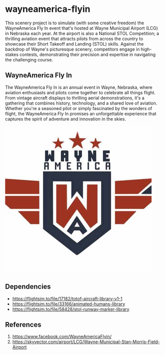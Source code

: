 # wayneamerica-flyin

This scenery project is to simulate (with some creative freedom) the WayneAmerica Fly In event that's hosted at Wayne Municipal Airport (LCG) in Nebraska each year. At the airport is also a National STOL Competition; a thrilling aviation event that attracts pilots from across the country to showcase their Short Takeoff and Landing (STOL) skills. Against the backdrop of Wayne's picturesque scenery, competitors engage in high-stakes contests, demonstrating their precision and expertise in navigating the challenging course.

## WayneAmerica Fly In

The WayneAmerica Fly In is an annual event in Wayne, Nebraska, where aviation enthusiasts and pilots come together to celebrate all things flight. From vintage aircraft displays to thrilling aerial demonstrations, it's a gathering that combines history, technology, and a shared love of aviation. Whether you're a seasoned pilot or simply fascinated by the wonders of flight, the WayneAmerica Fly In promises an unforgettable experience that captures the spirit of adventure and innovation in the skies.

![](./PackageSources/Resources/wayneamerica-logo.jpg)

## Dependencies

- https://flightsim.to/file/17182/totof-aircraft-library-v1-1
- https://flightsim.to/file/33166/animated-humans-library
- https://flightsim.to/file/58428/stol-runway-marker-library

## References

1. https://www.facebook.com/WayneAmericaFlyin/
1. https://skyvector.com/airport/LCG/Wayne-Municipal-Stan-Morris-Field-Airport